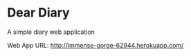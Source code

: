 # Dear Diary
A simple diary web application

Web App URL: http://immense-gorge-62944.herokuapp.com/
